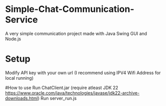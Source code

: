 # Simple-Chat-Communication-Service
A very simple communication project made with Java Swing GUI and Node.js

# Setup
Modify API key with your own url
(I recommend using IPV4 Wifi Address for local running)

#How to use
Run ChatClient.jar (require atleast JDK 22 https://www.oracle.com/java/technologies/javase/jdk22-archive-downloads.html) 
Run server_run.js
